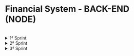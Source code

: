 
# Financial System - BACK-END (NODE)

<br>
<details>
<summary>1ª Sprint</summary>
<br>

<details>
<summary><b>[Usuário] Cadastro do usuário</b></summary>
<br>

### `Na posição de usuário do sistema, desejo cadastrar meus dados, afim de ter acesso ao sistema.`

___________________________________________________________________________________

- <b>Critérios de aceite</b>
  - O cadastro deverá funcionar em formulário web que funcione em um navegador padrão
  - Para acessar este formulário de cadastro não deverá ser exigida autenticação
  - Os dados do cadastro deverão ser persistidos de maneira que possam ser consultados em qualquer momento no futuro até que sejam excluídos.
  - O usuário poderá visualizar sua senha enquanto a escreve (Ex: Material UI Input Adornment <https://v4.mui.com/pt/api/input-adornment/>)
  - A senha do usuário deverá ser persistida utilizando algum algoritmo de criptografia confiável

___________________________________________________________________________________

- Campos necessários para o cadastro inicial (obrigatórios):
  - Nome do usuário (obrigatório)
  - Email (obrigatório)
  - Senha (obrigatório)

- Deverão ser informadas mensagens de erro em casos de:

  - Campos obrigatórios em branco
  - E-mail informado já existir cadastrado
  - Após realizado o cadastro com sucesso o usuário deverá receber uma mensagem de confirmação e um botão para ser redirecionado para a página de Login.

</details>

<details>
<summary><b>[Usuário] Login do usuário</b></summary>

### `Na posição de usuário do sistema, devo ser capaz de realizar login no Dashboard, afim de acessar o sistema.`

___________________________________________________________________________________

- <b>Critérios de aceite</b>
  - O login do usuário deverá ser realizado em formulário web funcionando em navegador padrão
- Campos obrigatórios:
  - E-mail
  - Senha
  - Deverá ser possível informar os dados de acesso (e-mail e senha) e então clicar em botão para realização do login

- Deverão ser informadas mensagens de erro em casos de:

  - Campos obrigatórios em branco
  - E-mail não existe no cadastro
  - Senha incorreta para o e-mail
  - Criação de token de autenticação após validação dos dados (credenciais) de acesso (e-mail e senha).

- Após realização de login com sucesso, deverá ser retornado ao navegador o token de autenticação de forma que possa ser utilizado em outras funcionalidades que exigem autenticação. O usuário deverá ser redirecionado para a home do sistema

</details>

<details>
<summary><b>[Dashboard] Home e Menu</b></summary>

### `Na posição de usuário do sistema, desejo visualizar uma tela inicial, afim de poder navegar pelo sistema através do menu.`

___________________________________________________________________________________

- <b>Critérios de aceite</b>
  - A página deverá funcionar em um navegador web padrão.
  - Apenas usuários autenticados deverão conseguir acessar esta página

- Esta tela deverá ter uma imagem padrão de usuário e o primeiro nome do usuário no canto superior direito, que ao clicar, abrirá um menu com dois botões:

  - O primeiro é o "Editar", que abrirá um modal de atualização do cadastro do usuário logado.
  - O segundo é o botão "Sair", que irá deslogar o usuário do sistema

- Deverá existir um menu lateral que permitirá o usuário navegar pelos módulos do sistema, contendo os links:

  - Home
  - Clientes
  - Cobranças

- Esta tela deverá ter 8 cards com as seguintes informações:

   Resumo do Valor Total das Cobranças
  - Pagas
  - Vencidas
  - Previstas

  - Cobranças Vencidas
  - Cobranças Previstas
  - Cobranças Pagas

  - Clientes Inadimplentes
  - Clientes Em dia

</details>

<details>
<summary><b>[Usuário] Edição do usuário logado</b></summary>

#### `Na posição de usuário dos sistema, desejo editar meus dados de usuário, quando logado no sistema.`

- <b>Critérios de aceite</b>
  - Através de um clique no perfil da Dashboard serão abertos dois botões:
    - Editar
    - Sair
  - Ao clicar em "Editar" o formulário de edição dos dados do usuário deverá ser aberto.
  - A edição deverá funcionar em formulário web que funcione em um navegador padrão
  - Ao abrir o formulário, os  dados do usuário logado deverão ser carregados nos respectivos campos
  - Para acessar este formulário de cadastro será exigido autenticação.
- Os dados da atualização deverão ser persistidos de maneira que possam ser consultados em qualquer momento no futuro até que sejam excluídos.

- O usuário poderá ou não visualizar sua senha enquanto a escreve (Ex: Material UI Input Adornment)
  - Caso seja informado uma nova senha do usuário, a mesma deverá ser persistida utilizando algum algoritmo de criptografia confiável
  - O usuário poderá atualizar os respectivos dados a seguir :

    - Nome do usuário (obrigatório)
    - E-mail (obrigatório)
    - Senha (obrigatório - apenas se for alterar a senha)
    - CPF
    - Telefone

- Deverão ser informadas mensagens de erro em casos de:

  - Campos obrigatórios passados em branco
  - E-mail informado for diferente do usuário logado e já existir cadastrado para outro usuário

- Após realizado a atualização com sucesso o usuário deverá receber uma mensagem de confirmação

</details>

<details>
<summary><b>[Cliente] Cadastro do cliente</b></summary>

#### `Na posição de usuário do sistema, desejo cadastrar clientes, afim de acessar suas informações no futuro.`

- <b>Critérios de aceite</b>
  - O cadastro deverá funcionar em formulário web que funcione em um navegador padrão
  - Para acessar este formulário de cadastro deverá ser exigida autenticação
  - Os dados do cadastro deverão ser persistidos de maneira que possam ser consultados em qualquer momento no futuro até que sejam excluídos.

  - Campos necessários para o cadastro (<b>*</b> obrigatórios):
    - Nome do usuário (<b>*</b>)
    - Email (<b>*</b>)
    - Cpf (<b>*</b>)
    - Telefone (<b>*</b>)
    - Cep
    - Logradouro
    - Complemento
    - Bairro
    - Cidade
    - Estado

  - Opcionalmente, poderá ter a busca do endereço ao digitar o CEP utilizando a api do ViaCEP

  - Deverão ser informadas mensagens de erro em casos de:
    - Campos obrigatórios em branco
    - E-mail informado já existir cadastrado
    - Após realizado o cadastro com sucesso o usuário deverá receber uma mensagem de confirmação.

</details>

<details>
<summary><b>[Dashboard] Configuração do Deploy</b></summary>

#### `Na posição de usuário do sistema, devo ser capaz de acessar o sistema através da internet, afim de usar o sistema em qualquer dispositivo com acesso a internet.`

- <b>Critérios de aceite</b>

  - O frontend deverá ser hospedado na <b>Netlify</b>
  - O backend e banco de dados deverá ser hospedado na <b>heroku</b>
  - O frontend hospedado na netlify deverá ser <b>integrado</b> ao backend hospedado na heroku

</details>

---

</details>

</details>

<details>
<summary>2ª Sprint</summary>
<br>

<details>
<summary><b>[Cliente] Listagem do cliente</b></summary>
<br>

### `Na posição de usuário do sistema, desejo visualizar uma listagem com todos os clientes cadastrados.`

- <b>Critérios de aceite</b>
- A página deverá funcionar em um navegador web padrão.
- Apenas <b>usuários autenticados</b> deverão conseguir acessar esta página
  - Ao clicar no item <b>"clientes"</b> do menu lateral deverá ser redirecionado para uma página com a listagem de todos os clientes cadastrados no sistema.
  - Deverá existir um botão</b> "Adicionar Cliente"</b>, que ao clicado, será aberto um modal para cadastro de cliente.
  - Na listagem de clientes, cada item deverá mostrar:
  - O nome do cliente
  - O e-mail do cliente
  - O telefone do cliente
  - CPF
  - Status
    - Se houver alguma cobrança vencida (com status <b>pendente</b> e com data de vencimento anterior a data atual), deverá exibir <b>"Inadimplente"</b>, caso contrário, deverá exibir "Em dia".
  - Botão de atalho, dentro da listagem, para <b>"adicionar cobranças"</b>
- Cada nome do cliente na listagem deverá poder ser clicado de forma que ao fazê-lo, abra uma página com todos os detalhes do cliente

</details>

<details>
<summary><b>[Cliente] Detalhamento do cliente</b></summary>

#### `Na posição de usuário do sistema, desejo visualizar todos os detalhes de um cliente cadastrado, a fim de consultar seus dados e suas respectivas cobranças.`

- <b>Critérios de aceite</b>:
  - A página deverá funcionar em um navegador web padrão.
  - Apenas usuários autenticados deverão conseguir acessar esta página
  - Ao clicar no nome do cliente na listagem deverá abrir uma nova página com todos os detalhes do cliente clicado
  - A página deverá mostrar <b/>2 cards:</b>
    - O <b>primeiro</b> com um botão para editar cliente (ao clicar no botão, deverá abrir um modal de edição do cliente e os campos do formulário preenchidos com seus respectivos dados) e os dados do cliente:
    - Um título com o nome do cliente
    - CPF
    - E-mail
    - Telefone
    - Endereço completo
    - O <b>segundo</b> com um botão para adicionar nova cobrança e a listagem de cobranças para o cliente em questão. Cada listagem deverá mostrar:
      - Identificador da Cobrança
      - Descrição
      - Data
      - Valor
      - Status
      - Descrição

</details>

<details>
<summary><b>[Cliente] Atualização do cliente</b></summary>

#### `Na posição de usuário do sistema, desejo atualizar os dados de um cliente cadastrado.`

- <b>Critérios de aceite:</b>
  - O formulário deverá ser aberto através de um clique no <b>ícone de editar</b> no detalhe de clientes.
  - A atualização deverá funcionar em formulário web que funcione em um navegador padrão.
  - Ao abrir o formulário, <b>os dados do cliente deverão ser carregados nos respectivos campos</b>
  - Para acessar este formulário de cadastro será exigido <b>autenticação</b>
  - Os dados da atualização deverão ser persistidos de maneira que possam ser consultados em qualquer momento no futuro até que sejam excluídos.
  - Na atualização do cliente, poderá atualizar os respectivos dados a seguir (campos com <b>\*</b> são obrigatórios):
    - Nome (<b>\*</b>)
    - E-mail (<b>\*</b>)
    - CPF (<b>\*</b>)
    - Telefone (<b>\*</b>)
    - CEP
    - Endereço
    - Complemento
    - Bairro
    - Cidade
    - Estado
  - Deverão ser informadas <b>mensagens de erro</b> em casos de:
    - Campos obrigatórios passados em branco
    - E-mail informado for diferente do cliente em questão e já existir cadastrado para outro cliente
    - CPF informado for diferente do cliente em questão e já existir cadastrado para outro cliente
  - Após realizado a atualização com sucesso o usuário deverá receber uma mensagem de confirmação

</details>

<details>
<summary><b>[Cobranças] Cadastro de cobranças</b></summary>

#### `Na posição de usuário do sistema, desejo cadastrar cobranças para um cliente, afim de acessar suas informações no futuro.`

- <b>Critérios de aceite</b>
  - O cadastro deverá funcionar em formulário web que funcione em um navegador padrão
  - Para acessar este formulário de cadastro deverá ser exigida autenticação
  - Os dados do cadastro deverão ser persistidos de maneira que possam ser consultados em qualquer momento no futuro até que sejam excluídos.
  - O cadastro de cobrança deverá ser exibido em modal.
  - Para abrir este modal do cadastro de cobrança, o usuário deverá poder proceder de uma das duas formas:
    - Clique no ícone de cadastrar cobrança, da coluna <b>"Criar Cobrança"</b> da listagem de clientes.
    - Clique no botão <b>"+ Nova Cobrança"</b> da listagem de cobranças da tela de detalhamento do cliente.
  - Campos necessários para o cadastro (<b>\*</b> obrigatórios):
    - Cliente (<b>\*</b>)
      - Deverá ser um campo de texto somente leitura exibindo o nome do cliente para o qual se está cadastrando a cobrança.
    - Descrição (<b>\*</b>)
    - Status (<b>\*</b>)
    - Deverá existir duas opções: <b>"pago" e "pendente"</b>
    - Valor (<b>\*</b>)
    - Vencimento (<b>\*</b>)
  - Deverão ser informadas <b>mensagens de erro</b> em casos de:
    - Campos obrigatórios em branco
  - Após realizado o <b>cadastro com sucesso</b> o usuário deverá receber uma mensagem de confirmação.

</details>

<details>
<summary><b>[Cobranças] Listagem de cobranças</b></summary>

#### `Na posição de usuário do sistema, desejo visualizar uma listagem com todos as cobranças cadastradas.`

- <b>Critérios de aceite</b>:
  - A página deverá funcionar em um navegador web padrão.
  - Apenas usuários autenticados deverão conseguir acessar esta página
  - Ao clicar no item <b>"cobranças"</b> do menu lateral, deverá ser redirecionado para uma página com a listagem de todas as cobranças cadastradas no sistema.
  - Na listagem de cobranças, cada item deverá mostrar:
    - O identificador da cobrança
    - O nome do cliente
    - Descrição
    - Valor
    - Vencimento
    - Status
    - Pendente
    - Pago
    - Vencido (Caso o status seja pendente e a data de vencimento for anterior a data atual)

</details>

</details>

<details>
<summary>3ª Sprint</summary>
<br>

<details>
<summary><b>[Cobranças] Edição de cobranças</b></summary>
<br>

### `Na posição de usuário do sistema, desejo atualizar os dados de uma cobrança cadastrada.`

- <b>Critérios de aceite</b>:
  - Ao clicar no botão <b>"editar"</b> na tabela da listagem de cobranças ou na listagem de cobranças da página de detalhe do cliente, abrirá um modal para edição da cobrança.
  - A atualização deverá funcionar em formulário web que funcione em um navegador padrão
  - Ao abrir o formulário, os dados da cobrança deverão ser carregados nos respectivos campos
  - Para acessar este formulário de cadastro será exigido autenticação.
  - Os dados da atualização deverão ser persistidos de maneira que possam ser consultados em qualquer momento no futuro até que sejam excluídos.
  - Na <b>atualização da cobrança</b>, poderá atualizar os respectivos dados (campos com <b>*</b> são obrigatórios):
    - Descrição (<b>*</b>)
    - Status (<b>*</b>)
    - Valor (<b>*</b>)
    - Vencimento (<b>*</b>)
  - Deverão ser informadas mensagens de erro em casos de:
    - Campos obrigatórios passados em branco
  - Após realizado a atualização com sucesso o usuário deverá receber uma mensagem de confirmação

</details>

<details>
<summary><b>[Cobranças] Exclusão de cobranças</b></summary>

#### `Na posição de usuário do sistema, desejo excluir uma cobrança cadastrada.`

- <b>Critérios de aceite</b>:
  - Na tabela da página de <b>"listagem de cobranças"</b> ou na tabela da página de <b>"detalhes do cliente"</b> existe um botão <b>"excluir"</b> que ao clicar, irá abrir um modal para confirmação da exclusão.
  - Só poderá excluir a cobrança, se:
    - A cobrança estiver com status <b>pendente</b>
    - A data de vencimento for <b>igual</b> ou <b>posterior a data atual</b>
  - Cobranças com status <b>"pagas"</b>, não poderão ser apagadas
  - Após realizada a exclusão com sucesso o usuário deverá receber uma <b>mensagem de confirmação</b> e a <b>cobrança excluída deverá ser removida da listagem</b>.

</details>

<details>
<summary><b>[Cobranças] Detalhe da cobrança</b></summary>

#### `Na posição de usuário do sistema, desejo atualizar os dados de uma cobrança cadastrada.`

- <b>Critérios de aceite:</b>
  - Ao clicar na <b>linha</b> referente a cobrança da tabela da listagem de cobranças ou na listagem de cobranças da <b>página de detalhe do cliente</b>, abrirá um modal com os detalhes das cobranças.
  - Deve aparecer <b>todos os campos</b> da cobrança cadastrada
  - O modal deve ter um <b>botão de fechar</b> o detalhe da cobrança

</details>

<details>
<summary><b>[Cobranças/Clientes] Busca e ordenação</b></summary>
<br>

#### `Na posição de usuário do sistema, desejo buscar cobranças e clientes a partir de suas respectivas listagens.`

- <b>Critérios de aceite</b>:
  - Na listagem de cobranças deverá possibilitar a <b>ordenação dos registros</b> pelo <b>nome do cliente</b> ou <b>ID da Cobrança</b>
  - Na <b>listagem de cobranças</b> deverá existir um <b>campo de busca</b> onde permitirá buscar cobranças pelos seguintes campos:
    - Nome do cliente
    - Id da cobrança
  - Nas <b>listagens de clientes</b> deverá possibilitar a <b>ordenação</b> dos registros pelo <b>nome</b>
  - Nas <b>listagens de clientes</b> deverá existir um <b>campo de busca</b> onde permitirá buscar clientes pelos seguintes campos:
    - Nome do cliente
    - CPF do cliente
    - E-mail do cliente
  - Em caso de não retornar <b>nenhum resultado</b> uma mensagem adequada deverá ser exibida.

</details>

<details>
<summary><b>[Cobranças/Clientes] Botão "ver todos" - Home</b></summary>
<br>

#### `Na posição de usuário do sistema, desejo visualizar um relatório personalizado de cobranças e clientes.`

- <b>Critérios de aceite</b>:
  - A página deverá funcionar em um navegador web padrão.
  - Apenas usuários <b>autenticados</b> deverão conseguir acessar esta página
  - Em cada elemento dos cards <b>"Total Vencidas"</b>, <b>"Total Pagas"</b> e <b>"Total Prevista"</b>, deverá ter o somatório das contas de acordo com a sua categoria
  - Em cada elemento dos cards da home, deverá exibir a <b>contagem de cobranças e clientes</b> de acordo com seus respectivos status
  - Ao clicar no nome <b>"Ver Todos"</b> no card de <b>"clientes inadimplentes"</b> ou "clientes em dia", deverá ser redirecionado para a página clientes com a listagem dos clientes filtrados, por cada categoria.
  - Ao clicar no nome <b>"Ver Todos"</b> no card de <b>"cobranças vencidas"</b> ou <b>cobranças previstas"</b> ou <b>"cobranças pagas"</b>, deverá ser redirecionado para a página cobranças com a listagem de todas as cobranças já filtrada por cada categoria.

</details>
